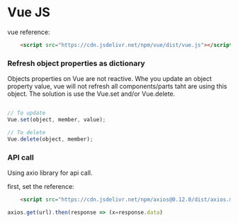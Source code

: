 # Vue JS

vue reference:

```html
    <script src="https://cdn.jsdelivr.net/npm/vue/dist/vue.js"></script>
```

### Refresh object properties as dictionary

Objects properties on Vue are not reactive. Whe you update an object property value, vue will not refresh all components/parts taht are using this object. The solution is use the Vue.set and/or Vue.delete.

```javascript

// To update
Vue.set(object, member, value);

// To delete
Vue.delete(object, member);
```

### API call

Using axio library for api call.

first, set the reference:

```html
    <script src="https://cdn.jsdelivr.net/npm/axios@0.12.0/dist/axios.min.js"></script>
```

```javascript
axios.get(url).then(response => (x=response.data)
```
